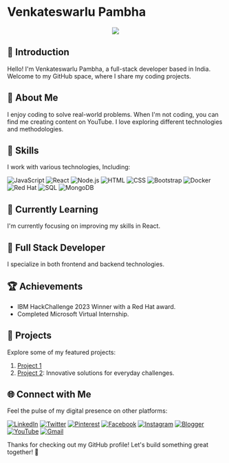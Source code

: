 # Venkateswarlu Pambha

<div align="center">
  <img src="https://res.cloudinary.com/db9r5kzvb/image/upload/v1704907810/Blue_Gradient_Header_Banner_yzrwlh.png"/>
</div>

## 👋 Introduction
Hello! I'm Venkateswarlu Pambha, a full-stack developer based in India. Welcome to my GitHub space, where I share my coding projects.

## 📌 About Me
I enjoy coding to solve real-world problems. When I'm not coding, you can find me creating content on YouTube. I love exploring different technologies and methodologies.

## 🔧 Skills
I work with various technologies, Including:

![JavaScript](https://img.shields.io/badge/-JavaScript-yellow?style=flat-square&logo=javascript&logoColor=white)
![React](https://img.shields.io/badge/-React-blue?style=flat-square&logo=react&logoColor=white)
![Node.js](https://img.shields.io/badge/-Node.js-green?style=flat-square&logo=node.js&logoColor=white)
![HTML](https://img.shields.io/badge/-HTML-orange?style=flat-square&logo=html5&logoColor=white)
![CSS](https://img.shields.io/badge/-CSS-blueviolet?style=flat-square&logo=css3&logoColor=white)
![Bootstrap](https://img.shields.io/badge/-Bootstrap-purple?style=flat-square&logo=bootstrap&logoColor=white)
![Docker](https://img.shields.io/badge/-Docker-blue?style=flat-square&logo=docker&logoColor=white)
![Red Hat](https://img.shields.io/badge/-Red%20Hat-red?style=flat-square&logo=red-hat&logoColor=white)
![SQL](https://img.shields.io/badge/-SQL-lightgrey?style=flat-square&logo=microsoft-sql-server&logoColor=white)
![MongoDB](https://img.shields.io/badge/-MongoDB-green?style=flat-square&logo=mongodb&logoColor=white)


## 🌱 Currently Learning
I'm currently focusing on improving my skills in React.

## 🚀 Full Stack Developer
I specialize in both frontend and backend technologies.

## 🏆 Achievements
- IBM HackChallenge 2023 Winner with a Red Hat award.
- Completed Microsoft Virtual Internship.

## 📂 Projects
Explore some of my featured projects:

1. [Project 1](https://github.com/venkateswarlupambha/EmpowerSkill-Community-Upskilling-Platform.git)
2. [Project 2](#): Innovative solutions for everyday challenges.

## 🌐 Connect with Me
Feel the pulse of my digital presence on other platforms:

[![LinkedIn](https://img.shields.io/badge/-LinkedIn-blue?style=flat-square&logo=linkedin&logoColor=white)](https://www.linkedin.com/in/venkateswarlu-pambha03/)
[![Twitter](https://img.shields.io/badge/-Twitter-1DA1F2?style=flat-square&logo=twitter&logoColor=white)](#)
[![Pinterest](https://img.shields.io/badge/-Pinterest-E60023?style=flat-square&logo=pinterest&logoColor=white)](#)
[![Facebook](https://img.shields.io/badge/-Facebook-1877F2?style=flat-square&logo=facebook&logoColor=white)](https://www.facebook.com/codeplatform2024)
[![Instagram](https://img.shields.io/badge/-Instagram-E4405F?style=flat-square&logo=instagram&logoColor=white)](https://www.instagram.com/codeplatform2024/)
[![Blogger](https://img.shields.io/badge/-Blogger-orange?style=flat-square&logo=blogger&logoColor=white)](https://codeplatform2024.blogspot.com/)
[![YouTube](https://img.shields.io/badge/-YouTube-red?style=flat-square&logo=youtube&logoColor=white)](https://www.youtube.com/channel/UC9R_hu_d1Il3RRmFHn7WZhQ)
[![Gmail](https://img.shields.io/badge/-Gmail-red?style=flat-square&logo=youtube&logoColor=white)](venky7993250873@gmail.com)


Thanks for checking out my GitHub profile! Let's build something great together! 🚀
